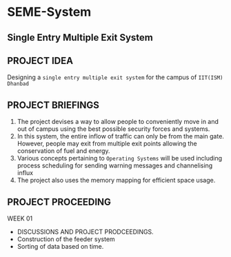 # SEME-System
## Single Entry Multiple Exit System

## PROJECT IDEA
Designing a `single entry multiple exit system` for the campus of `IIT(ISM) Dhanbad`

## PROJECT BRIEFINGS
1. The project devises a way to allow people to conveniently move in and out of campus using the best possible security forces and systems.
2. In this system, the entire inflow of traffic can only be from the main gate. However, people may exit from multiple exit points allowing the conservation of fuel and energy. 
3. Various concepts pertaining to `Operating Systems` will be used including process scheduling for sending warning messages and channelising influx
4. The project also uses the memory mapping for efficient space usage.

## PROJECT PROCEEDING

WEEK 01
- DISCUSSIONS AND PROJECT PRODCEEDINGS. 
- Construction of the feeder system
- Sorting of data based on time.

